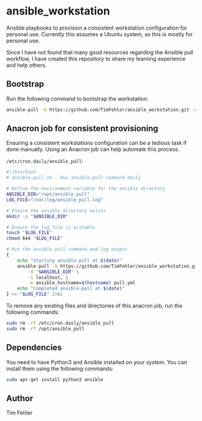 # ansible_workstation

Ansible playbooks to provision a consistent workstation configuration for personal use. Currently this assumes a Ubuntu system, as this is mostly for personal use.

Since I have not found that many good resources regarding the Ansible pull workflow, I have created this repository to share my learning experience and help others.

## Bootstrap

Run the following command to bootstrap the workstation:

```bash
ansible-pull -U https://github.com/TimFehler/ansible_workstation.git -d $HOME/.ansible_pull -i localhost, -e ansible_hostname=$(hostname) pull.yml
```

## Anacron job for consistent provisioning

Ensuring a consistent workstations configuration can be a tedious task if done manually. Using an Anacron job can help automate this process.

`/etc/cron.daily/ansible_pull`:
```bash
#!/bin/bash
# ansible_pull.sh - Run ansible-pull command daily

# Define the environment variable for the ansible directory
ANSIBLE_DIR="/opt/ansible_pull"
LOG_FILE="/var/log/ansible_pull.log"

# Ensure the ansible directory exists
mkdir -p "$ANSIBLE_DIR"

# Ensure the log file is writable
touch "$LOG_FILE"
chmod 644 "$LOG_FILE"

# Run the ansible-pull command and log output
{
    echo "Starting ansible-pull at $(date)"
    ansible-pull -U https://github.com/TimFehler/ansible_workstation.git \
        -d "$ANSIBLE_DIR" \
        -i localhost, \
        -e ansible_hostname=$(hostname) pull.yml
    echo "Completed ansible-pull at $(date)"
} >> "$LOG_FILE" 2>&1
```

To remove any existing files and directories of this anacron job, run the following commands:

```bash
sudo rm -rf /etc/cron.daily/ansible_pull
sudo rm -rf /opt/ansible_pull
```

## Dependencies

You need to have Python3 and Ansible installed on your system. You can install them using the following commands:

```bash
sudo apt-get install python3 ansible
```

## Author

Tim Fehler
